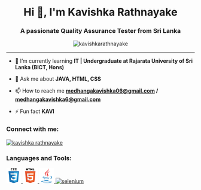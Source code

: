 <h1 align="center">Hi 👋, I'm Kavishka Rathnayake</h1>
<h3 align="center">A passionate Quality Assurance Tester from Sri Lanka</h3>

<p align="center"> <img src="https://komarev.com/ghpvc/?username=kavishkarathnayake&label=Profile%20views&color=0e75b6&style=flat" alt="kavishkarathnayake" /> </p>

---
- 🌱 I’m currently learning **IT | Undergraduate at Rajarata University of Sri Lanka (BICT, Hons)**

- 💬 Ask me about **JAVA, HTML, CSS**

- 📫 How to reach me **medhangakavishka06@gmail.com / medhangakavishka6@gmail.com**

- ⚡ Fun fact **KAVI**

<h3 align="left">Connect with me:</h3>
<p align="left">
<a href="https://linkedin.com/in/kavishka rathnayake" target="blank"><img align="center" src="https://raw.githubusercontent.com/rahuldkjain/github-profile-readme-generator/master/src/images/icons/Social/linked-in-alt.svg" alt="kavishka rathnayake" height="30" width="40" /></a>
</p>

<h3 align="left">Languages and Tools:</h3>
<p align="left"> <a href="https://www.w3schools.com/css/" target="_blank" rel="noreferrer"> <img src="https://raw.githubusercontent.com/devicons/devicon/master/icons/css3/css3-original-wordmark.svg" alt="css3" width="40" height="40"/> </a> <a href="https://www.w3.org/html/" target="_blank" rel="noreferrer"> <img src="https://raw.githubusercontent.com/devicons/devicon/master/icons/html5/html5-original-wordmark.svg" alt="html5" width="40" height="40"/> </a> <a href="https://www.java.com" target="_blank" rel="noreferrer"> <img src="https://raw.githubusercontent.com/devicons/devicon/master/icons/java/java-original.svg" alt="java" width="40" height="40"/> </a> <a href="https://www.selenium.dev" target="_blank" rel="noreferrer"> <img src="https://raw.githubusercontent.com/detain/svg-logos/780f25886640cef088af994181646db2f6b1a3f8/svg/selenium-logo.svg" alt="selenium" width="40" height="40"/> </a> </p>


<!---
KavishkaRathnayake/KavishkaRathnayake is a ✨ special ✨ repository because its `README.md` (this file) appears on your GitHub profile.
You can click the Preview link to take a look at your changes.
--->
